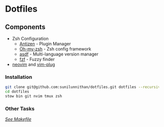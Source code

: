 # Dotfiles

## Components

- Zsh Configuration
  - [Antizen](https://github.com/zsh-users/antigen) - Plugin Manager
  - [Oh-my-zsh](https://github.com/robbyrussell/oh-my-zsh) - Zsh config framework
  - [asdf](https://github.com/asdf-vm/asdf) - Multi-language version manager
  - [fzf](https://github.com/junegunn/fzf) - Fuzzy finder
- [neovim](https://github.com/neovim/neovim) and [vim-plug](https://github.com/junegunn/vim-plug)

### Installation

```sh
git clone git@github.com:sunilunnithan/dotfiles.git dotfiles --recursive
cd dotfiles
stow bin git nvim tmux zsh
```

### Other Tasks

*[See Makefile](./Makefile)*
